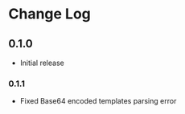 # Change Log

## 0.1.0

- Initial release

### 0.1.1

- Fixed Base64 encoded templates parsing error
